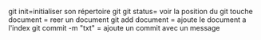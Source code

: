 git init=initialiser son répertoire git
git status= voir la position du git
touche document = reer un document
git add document = ajoute le document a l'index
git commit -m "txt" = ajoute un commit avec un message